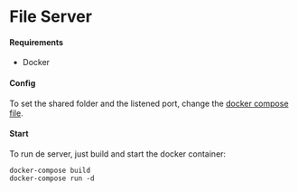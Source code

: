 # File Server

#### Requirements
* Docker

#### Config
To set the shared folder and the listened port, change the [docker compose file](./docker-compose.yml).

#### Start
To run de server, just build and start the docker container:
``` 
docker-compose build
docker-compose run -d
```